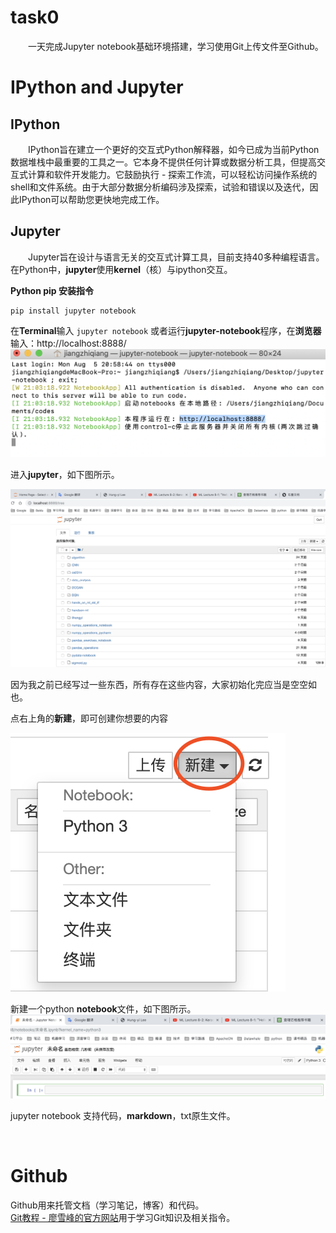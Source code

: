 # task0
&emsp;&emsp;一天完成Jupyter notebook基础环境搭建，学习使用Git上传文件至Github。



# IPython and Jupyter

## IPython
&emsp;&emsp;IPython旨在建立一个更好的交互式Python解释器，如今已成为当前Python数据堆栈中最重要的工具之一。它本身不提供任何计算或数据分析工具，但提高交互式计算和软件开发能力。它鼓励执行 - 探索工作流，可以轻松访问操作系统的shell和文件系统。由于大部分数据分析编码涉及探索，试验和错误以及迭代，因此IPython可以帮助您更快地完成工作。<br/>

## Jupyter
&emsp;&emsp;Jupyter旨在设计与语言无关的交互式计算工具，目前支持40多种编程语言。在Python中，**jupyter**使用**kernel**（核）与ipython交互。<br/>

**Python pip 安装指令**

```
pip install jupyter notebook
```





在**Terminal**输入 `jupyter notebook`
或者运行**jupyter-notebook**程序，在**浏览器**输入：http://localhost:8888/
![](res/imgs/task0_notebook_github/image-20190805210958208.png)
<br/>

进入**jupyter**，如下图所示。

![image-20190805212033339](res/imgs/task0_notebook_github/image-20190805212033339.png)

因为我之前已经写过一些东西，所有存在这些内容，大家初始化完应当是空空如也。

点右上角的**新建**，即可创建你想要的内容

![image-20190805212203115](res/imgs/task0_notebook_github/image-20190805212203115.png)
<br/>

新建一个python **notebook**文件，如下图所示。
![image-20190805212606356](res/imgs/task0_notebook_github/image-20190805212606356.png)

jupyter notebook 支持代码，**markdown**，txt原生文件。

<br/>

# Github

Github用来托管文档（学习笔记，博客）和代码。<br/>
<a href="https://www.liaoxuefeng.com/wiki/896043488029600">Git教程 - 廖雪峰的官方网站</a>用于学习Git知识及相关指令。